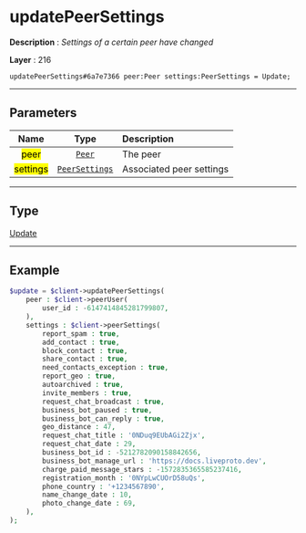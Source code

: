# updatePeerSettings

**Description** : *Settings of a certain peer have changed*

**Layer** : 216

```tl
updatePeerSettings#6a7e7366 peer:Peer settings:PeerSettings = Update;
```

---

## Parameters

| Name | Type | Description |
| :---: | :---: | :--- |
| <mark>peer</mark> | [`Peer`](type/Peer) | The peer |
| <mark>settings</mark> | [`PeerSettings`](type/PeerSettings) | Associated peer settings |

---

## Type

[Update](type/Update)

---

## Example

```php
$update = $client->updatePeerSettings(
	peer : $client->peerUser(
		user_id : -6147414845281799807,
	),
	settings : $client->peerSettings(
		report_spam : true,
		add_contact : true,
		block_contact : true,
		share_contact : true,
		need_contacts_exception : true,
		report_geo : true,
		autoarchived : true,
		invite_members : true,
		request_chat_broadcast : true,
		business_bot_paused : true,
		business_bot_can_reply : true,
		geo_distance : 47,
		request_chat_title : '0NDuq9EUbAGi2Zjx',
		request_chat_date : 29,
		business_bot_id : -5212782090158842656,
		business_bot_manage_url : 'https://docs.liveproto.dev',
		charge_paid_message_stars : -1572835365585237416,
		registration_month : '0NYpLwCUOrD58uQs',
		phone_country : '+1234567890',
		name_change_date : 10,
		photo_change_date : 69,
	),
);
```